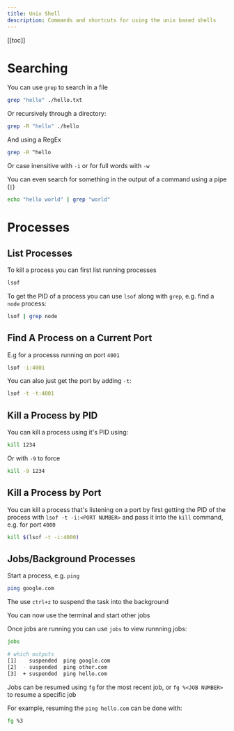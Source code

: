 ```yaml
---
title: Unix Shell
description: Commands and shortcuts for using the unix based shells
---
```


[[toc]]

# Searching

You can use `grep` to search in a file

```sh
grep "hello" ./hello.txt
```

Or recursively through a directory:

```sh
grep -R "hello" ./hello
```

And using a RegEx

```sh
grep -R ^hello
```

Or case inensitive with `-i` or for full words with `-w`

You can even search for something in the output of a command using a pipe (`|`)

```sh
echo "hello world" | grep "world"
```

# Processes

## List Processes

To kill a process you can first list running processes

```sh
lsof
```

To get the PID of a process you can use `lsof` along with `grep`, e.g. find a `node` process:

```sh
lsof | grep node
```


## Find A Process on a Current Port

E.g for a processs running on port `4001`

```sh
lsof -i:4001
```

You can also just get the port by adding `-t`:

```sh
lsof -t -t:4001
```

## Kill a Process by PID

You can kill a process using it's PID using:

```sh
kill 1234
```

Or with `-9` to force

```sh
kill -9 1234
```

## Kill a Process by Port

You can kill a process that's listening on a port by first getting the PID of the process with `lsof -t -i:<PORT NUMBER>` and pass it into the `kill` command, e.g. for port `4000`

```sh
kill $(lsof -t -i:4000)
```

## Jobs/Background Processes

Start a process, e.g. `ping`

```sh
ping google.com
```

The use `ctrl+z` to suspend the task into the background

You can now use the terminal and start other jobs

Once jobs are running you can use `jobs` to view runnning jobs:

```sh
jobs

# which outputs
[1]    suspended  ping google.com
[2]  - suspended  ping other.com
[3]  + suspended  ping hello.com
```

Jobs can be resumed using `fg` for the most recent job, or `fg %<JOB NUMBER>` to resume a specific job

For example, resuming the `ping hello.com` can be done with:

```sh
fg %3
```